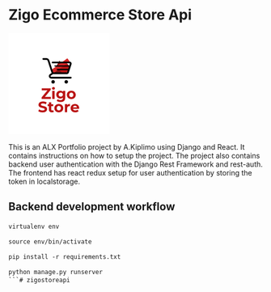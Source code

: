 # Zigo Ecommerce Store Api

[![alt text](https://github.com/akakiplimo/Zigo-Ecommerce/blob/main/zigologo.png "Logo")](https://github.com/akakiplimo/Zigo-Ecommerce)

This is an ALX Portfolio project by A.Kiplimo using Django and React. It contains instructions on how to setup the project. The project also contains backend user authentication with the Django Rest Framework and rest-auth. The frontend has react redux setup for user authentication by storing the token in localstorage.

## Backend development workflow

```
virtualenv env
```
```
source env/bin/activate
```
```
pip install -r requirements.txt
```
```
python manage.py runserver
```# zigostoreapi
